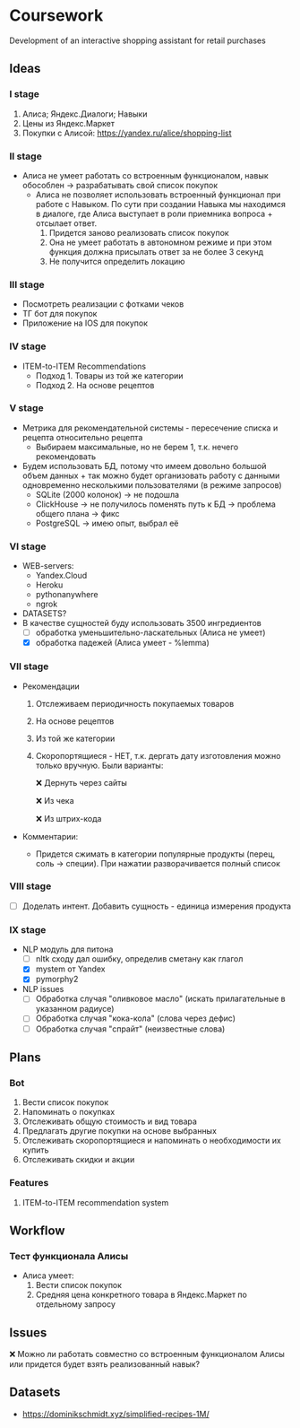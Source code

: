 # Coursework
Development of an interactive shopping assistant for retail purchases

## Ideas
### I stage
1. Алиса; Яндекс.Диалоги; Навыки
2. Цены из Яндекс.Маркет
3. Покупки с Алисой: https://yandex.ru/alice/shopping-list

### II stage
* Алиса не умеет работать со встроенным функционалом, навык обособлен -> разрабатывать свой список покупок
    * Алиса не позволяет использовать встроенный функционал при работе с Навыком. По сути при создании Навыка мы находимся в диалоге, где Алиса выступает в роли приемника вопроса + отсылает ответ. 
        1. Придется заново реализовать список покупок
        2. Она не умеет работать в автономном режиме и при этом функция должна присылать ответ за не более 3 секунд
        3. Не получится определить локацию

### III stage
* Посмотреть реализации с фотками чеков
* ТГ бот для покупок
* Приложение на IOS для покупок

### IV stage
* ITEM-to-ITEM Recommendations
    * Подход 1. Товары из той же категории
    * Подход 2. На основе рецептов

### V stage
* Метрика для рекомендательной системы - пересечение списка и рецепта относительно рецепта 
    * Выбираем максимальные, но не берем 1, т.к. нечего рекомендовать 
* Будем использовать БД, потому что имеем довольно большой объем данных + так можно будет организовать работу с данными одновременно несколькими пользователями (в режиме запросов)
    * SQLite (2000 колонок) -> не подошла
    * ClickHouse -> не получилось поменять путь к БД -> проблема общего плана -> фикс
    * PostgreSQL -> имею опыт, выбрал её

### VI stage
* WEB-servers:
    * Yandex.Cloud
    * Heroku
    * pythonanywhere
    * ngrok
* DATASETS?
* В качестве сущностей буду использовать 3500 ингредиентов
	- [ ] обработка уменьшительно-ласкательных (Алиса не умеет)
    - [x] обработка падежей (Алиса умеет - %lemma)

### VII stage
* Рекомендации
    1. Отслеживаем периодичность покупаемых товаров
    2. На основе рецептов
    3. Из той же категории
    4. Скоропортящиеся - НЕТ, т.к. дергать дату изготовления можно только вручную. Были варианты:
   		
		:x: Дернуть через сайты

        :x: Из чека

        :x: Из штрих-кода

* Комментарии:
    * Придется сжимать в категории популярные продукты (перец, соль -> специи). При нажатии разворачивается полный список

### VIII stage
- [ ] Доделать интент. Добавить сущность - единица измерения продукта 

### IX stage
* NLP модуль для питона
    - [ ] nltk сходу дал ошибку, определив сметану как глагол
    - [x] mystem от Yandex 
    - [x] pymorphy2
* NLP issues
    - [ ] Обработка случая "оливковое масло" (искать прилагательные в указанном радиусе)
    - [ ] Обработка случая "кока-кола" (слова через дефис)
    - [ ] Обработка случая "спрайт" (неизвестные слова)

## Plans
### Bot
1. Вести список покупок
2. Напоминать о покупках
3. Отслеживать общую стоимость и вид товара
4. Предлагать другие покупки на основе выбранных
5. Отслеживать скоропортящиеся и напоминать о необходимости их купить
6. Отслеживать скидки и акции

### Features
1. ITEM-to-ITEM recommendation system

## Workflow
### Тест функционала Алисы
* Алиса умеет:
    1. Вести список покупок
    2. Средняя цена конкретного товара в Яндекс.Маркет по отдельному запросу

## Issues
:x: Можно ли работать совместно со встроенным функционалом Алисы или придется будет взять реализованный навык?

## Datasets
* https://dominikschmidt.xyz/simplified-recipes-1M/
